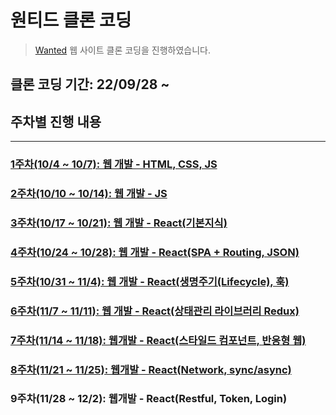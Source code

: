 # 원티드 클론 코딩

> [Wanted](https://www.wanted.co.kr/) 웹 사이트 클론 코딩을 진행하였습니다.

## 클론 코딩 기간: 22/09/28 ~

## 주차별 진행 내용

---

### [1주차(10/4 ~ 10/7): 웹 개발 - HTML, CSS, JS](https://github.com/Qyupang/ASAC/tree/main/1week)

### [2주차(10/10 ~ 10/14): 웹 개발 - JS](https://github.com/Qyupang/ASAC/tree/main/2week)

### [3주차(10/17 ~ 10/21): 웹 개발 - React(기본지식)](https://github.com/Qyupang/ASAC/tree/main/3week)

### [4주차(10/24 ~ 10/28): 웹 개발 - React(SPA + Routing, JSON)](https://github.com/Qyupang/ASAC/tree/main/4week)

### [5주차(10/31 ~ 11/4): 웹 개발 - React(생명주기(Lifecycle), 훅)](https://github.com/Qyupang/ASAC/tree/main/5week)

### [6주차(11/7 ~ 11/11): 웹 개발 - React(상태관리 라이브러리 Redux)](https://github.com/Qyupang/ASAC/tree/main/6week/clone_coding)

### [7주차(11/14 ~ 11/18): 웹개발 - React(스타일드 컴포넌트, 반응형 웹)](https://github.com/Qyupang/ASAC/tree/main/7week/clone_coding)

### [8주차(11/21 ~ 11/25): 웹개발 - React(Network, sync/async)](https://github.com/Qyupang/ASAC/tree/main/8week/clone_coding)

### 9주차(11/28 ~ 12/2): 웹개발 - React(Restful, Token, Login)
